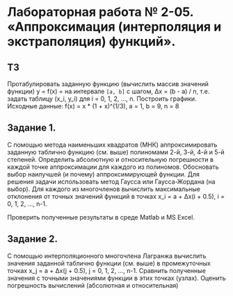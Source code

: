 # Лабораторная работа № 2-05. «Аппроксимация (интерполяция и экстраполяция) функций».

## ТЗ

Протабулировать заданную функцию (вычислить массив значений функции) y = f(x) = на интервале `[a, b]` с шагом, Δx = (b - a) / n, т.е. задать таблицу (x_i, y_i) для i = 0, 1, 2, ..., n. Построить графики. Исходные данные: f(x) = x * (1 + x)^(1/3), a = 1, b = 9, n = 8

## Задание 1.

С помощью метода наименьших квадратов (МНК) аппроксимировать заданную таблично функцию (см. выше) полиномами 2-й, 3-й, 4-й и 5-й степеней. Определить абсолютную и относительную погрешности в каждой точке аппроксимации для каждого из полиномов. Обосновать выбор наилучшей (и почему) аппроксимирующей функции.
Для решения задачи использовать метод Гаусса или Гаусса-Жордана (на выбор). Для каждого из многочленов вычислить максимальные отклонения от точных значений функций в точках x_i = a + Δx(i + 0.5), i = 0, 1, 2, ..., n-1.

Проверить полученные результаты в среде Matlab и MS Excel.

## Задание 2.

С помощью интерполяционного многочлена Лагранжа вычислить значения заданной таблично функции (см. выше) в промежуточных точках x_j = a + Δx(j + 0.5), j = 0, 1, 2, ..., n-1. Сравнить полученные значения с точными значениями функции в этих точках (узлах). Оценить погрешность вычислений (абсолютная и относительная)
